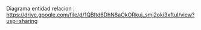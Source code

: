 Diagrama entidad relacion :
https://drive.google.com/file/d/1QBItd6DhN8aOkORkuj_smj2oki3xftuI/view?usp=sharing
